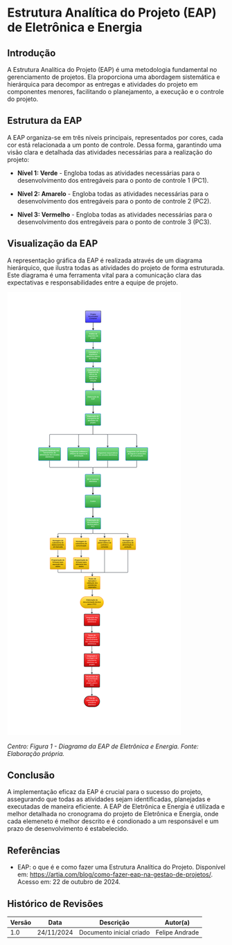 # Estrutura Analítica do Projeto (EAP) de Eletrônica e Energia

## Introdução

A Estrutura Analítica do Projeto (EAP) é uma metodologia fundamental no gerenciamento de projetos. Ela proporciona uma abordagem sistemática e hierárquica para decompor as entregas e atividades do projeto em componentes menores, facilitando o planejamento, a execução e o controle do projeto.

## Estrutura da EAP

A EAP organiza-se em três níveis principais, representados por cores, cada cor está relacionada a um ponto de controle. Dessa forma, garantindo uma visão clara e detalhada das atividades necessárias para a realização do projeto:

- **Nível 1: Verde** - Engloba todas as atividades necessárias para o desenvolvimento dos entregáveis para o ponto de controle 1 (PC1).

- **Nível 2: Amarelo** - Engloba todas as atividades necessárias para o desenvolvimento dos entregáveis para o ponto de controle 2 (PC2).

- **Nível 3: Vermelho** - Engloba todas as atividades necessárias para o desenvolvimento dos entregáveis para o ponto de controle 3 (PC3).

## Visualização da EAP

A representação gráfica da EAP é realizada através de um diagrama hierárquico, que ilustra todas as atividades do projeto de forma estruturada. Este diagrama é uma ferramenta vital para a comunicação clara das expectativas e responsabilidades entre a equipe de projeto.

![EAP Eletrônica e Energia](../assets/eletronica-energia/PI2%20EAP_Eletronica.png)

_Centro: Figura 1 - Diagrama da EAP de Eletrônica e Energia. Fonte: Elaboração própria._

## Conclusão

A implementação eficaz da EAP é crucial para o sucesso do projeto, assegurando que todas as atividades sejam identificadas, planejadas e executadas de maneira eficiente. A EAP de Eletrônica e Energia é utilizada e melhor detalhada no cronograma do projeto de Eletrônica e Energia, onde cada elemeneto é melhor descrito e é condionado a um responsável e um prazo de desenvolvimento é estabelecido.
## Referências

- EAP: o que é e como fazer uma Estrutura Analítica do Projeto. Disponível em: <https://artia.com/blog/como-fazer-eap-na-gestao-de-projetos/>. Acesso em: 22 de outubro de 2024.

## Histórico de Revisões

| Versão | Data       | Descrição                       | Autor(a)      |
|--------|------------|---------------------------------|---------------|
| 1.0    | 24/11/2024 | Documento inicial criado       | Felipe Andrade |

